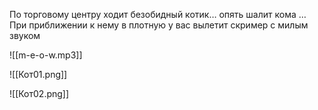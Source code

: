 По торговому центру ходит безобидный котик… опять шалит кома …  
При приближении к нему в плотную у вас вылетит скример с милым звуком

![[m-e-o-w.mp3]]

![[Кот01.png]]

![[Кот02.png]]

